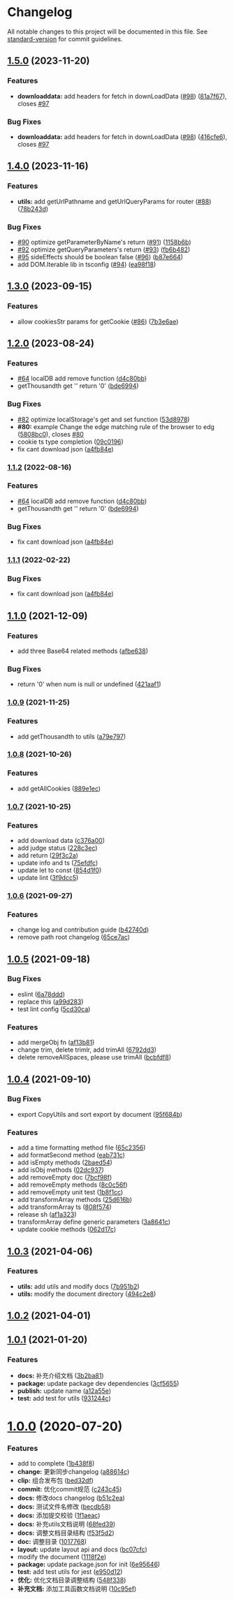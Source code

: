 # Changelog

All notable changes to this project will be documented in this file. See [standard-version](https://github.com/conventional-changelog/standard-version) for commit guidelines.

## [1.5.0](https://github.com/DTStack/dt-utils/compare/v1.4.0...v1.5.0) (2023-11-20)


### Features

* **downloaddata:** add headers for fetch in downLoadData ([#98](https://github.com/DTStack/dt-utils/issues/98)) ([81a7f67](https://github.com/DTStack/dt-utils/commit/81a7f6781685ef4106c88d06630851071d48ff8b)), closes [#97](https://github.com/DTStack/dt-utils/issues/97)


### Bug Fixes

* **downloaddata:** add headers for fetch in downLoadData ([#98](https://github.com/DTStack/dt-utils/issues/98)) ([416cfe6](https://github.com/DTStack/dt-utils/commit/416cfe606a07e328a9d4e7a26f01c04bd61b4ac1)), closes [#97](https://github.com/DTStack/dt-utils/issues/97)

## [1.4.0](https://github.com/DTStack/dt-utils/compare/v1.3.0...v1.4.0) (2023-11-16)


### Features

* **utils:** add getUrlPathname and getUrlQueryParams for router ([#88](https://github.com/DTStack/dt-utils/issues/88)) ([78b243d](https://github.com/DTStack/dt-utils/commit/78b243d7cc22c0dac5af6e9105a0a1470ff5db55))


### Bug Fixes

* [#90](https://github.com/DTStack/dt-utils/issues/90) optimize getParameterByName's return ([#91](https://github.com/DTStack/dt-utils/issues/91)) ([1158b6b](https://github.com/DTStack/dt-utils/commit/1158b6b66075772bc60ef619ab989db6e7799ca7))
* [#92](https://github.com/DTStack/dt-utils/issues/92) optimize getQueryParameters's return ([#93](https://github.com/DTStack/dt-utils/issues/93)) ([fb6b482](https://github.com/DTStack/dt-utils/commit/fb6b482223a2f54c3274d907aee8cba24945878e))
* [#95](https://github.com/DTStack/dt-utils/issues/95) sideEffects should be boolean false ([#96](https://github.com/DTStack/dt-utils/issues/96)) ([b87e664](https://github.com/DTStack/dt-utils/commit/b87e6643e974d2cda74372fc66e70b831896e1ba))
* add DOM.Iterable lib in tsconfig ([#94](https://github.com/DTStack/dt-utils/issues/94)) ([ea98f18](https://github.com/DTStack/dt-utils/commit/ea98f189187b4111ee43c795ed39fcbbab32b7b9))

## [1.3.0](https://github.com/DTStack/dt-utils/compare/v1.2.0...v1.3.0) (2023-09-15)


### Features

* allow cookiesStr params for getCookie ([#86](https://github.com/DTStack/dt-utils/issues/86)) ([7b3e6ae](https://github.com/DTStack/dt-utils/commit/7b3e6aea4494e8f257a162679d18ba3165573c0c))

## [1.2.0](https://github.com/DTStack/dt-utils/compare/v1.1.0...v1.2.0) (2023-08-24)


### Features

* [#64](https://github.com/DTStack/dt-utils/issues/64) localDB add remove function ([d4c80bb](https://github.com/DTStack/dt-utils/commit/d4c80bb06a32569b84554e852018a4b178ff2526))
* getThousandth get '' return '0' ([bde6994](https://github.com/DTStack/dt-utils/commit/bde69946b4a0181b07e9204d197df98b45117175))


### Bug Fixes

* [#82](https://github.com/DTStack/dt-utils/issues/82) optimize localStorage's get and set function ([53d8978](https://github.com/DTStack/dt-utils/commit/53d8978d136f5ae80366f998c7922c546747caa9))
* **#80:**  example Change the edge matching rule of the browser to edg ([5808bc0](https://github.com/DTStack/dt-utils/commit/5808bc05f948da9a18291346dcd8e92d01186844)), closes [#80](https://github.com/DTStack/dt-utils/issues/80)
* cookie ts type completion ([09c0196](https://github.com/DTStack/dt-utils/commit/09c019668c8bfec2a58d142c06aeb3f829924987))
* fix cant download json ([a4fb84e](https://github.com/DTStack/dt-utils/commit/a4fb84e34690c02c09080b251888787ede4f6d5e))

### [1.1.2](https://github.com/DTStack/dt-utils/compare/v1.1.0...v1.1.2) (2022-08-16)


### Features

* [#64](https://github.com/DTStack/dt-utils/issues/64) localDB add remove function ([d4c80bb](https://github.com/DTStack/dt-utils/commit/d4c80bb06a32569b84554e852018a4b178ff2526))
* getThousandth get '' return '0' ([bde6994](https://github.com/DTStack/dt-utils/commit/bde69946b4a0181b07e9204d197df98b45117175))


### Bug Fixes

* fix cant download json ([a4fb84e](https://github.com/DTStack/dt-utils/commit/a4fb84e34690c02c09080b251888787ede4f6d5e))

### [1.1.1](https://github.com/DTStack/dt-utils/compare/v1.1.0...v1.1.1) (2022-02-22)


### Bug Fixes

* fix cant download json ([a4fb84e](https://github.com/DTStack/dt-utils/commit/a4fb84e34690c02c09080b251888787ede4f6d5e))

## [1.1.0](https://github.com/DTStack/dt-utils/compare/v1.0.9...v1.1.0) (2021-12-09)


### Features

* add three Base64 related methods ([afbe638](https://github.com/DTStack/dt-utils/commit/afbe6386f701a39ef388044c758a929e3f3559af))


### Bug Fixes

* return '0' when num is null or undefined ([421aaf1](https://github.com/DTStack/dt-utils/commit/421aaf12a27be7f8160019beb35edf60530cffa9))

### [1.0.9](https://github.com/DTStack/dt-utils/compare/v1.0.8...v1.0.9) (2021-11-25)


### Features

* add getThousandth to utils ([a79e797](https://github.com/DTStack/dt-utils/commit/a79e79755f944e5df7d0d7b61ac64803cd169725))

### [1.0.8](https://github.com/DTStack/dt-utils/compare/v1.0.7...v1.0.8) (2021-10-26)


### Features

* add getAllCookies ([889e1ec](https://github.com/DTStack/dt-utils/commit/889e1ec9272d206c046f9dd58ef7ee46bb5e3289))

### [1.0.7](https://github.com/DTStack/dt-utils/compare/v1.0.6...v1.0.7) (2021-10-25)


### Features

* add download data ([c376a00](https://github.com/DTStack/dt-utils/commit/c376a00eb571006fc3949b47f09d237ab39c08b1))
* add judge status ([228c3ec](https://github.com/DTStack/dt-utils/commit/228c3ec4d371b42849218d6796b7701668b34995))
* add return ([29f3c2a](https://github.com/DTStack/dt-utils/commit/29f3c2a55e8c8452bc4ba5428ac0518e779dfb15))
* update info and ts ([75efdfc](https://github.com/DTStack/dt-utils/commit/75efdfcc4dcca74e13aa5562d78f6f76ec8b8009))
* update let to const ([854d1f0](https://github.com/DTStack/dt-utils/commit/854d1f080213b489769077b36617567499197b7f))
* update lint ([3f9dcc5](https://github.com/DTStack/dt-utils/commit/3f9dcc5d64bccb360882b8ed306498e3e632873a))

### [1.0.6](https://github.com/DTStack/dt-utils/compare/v1.0.5...v1.0.6) (2021-09-27)


### Features

* change log and contribution guide ([b42740d](https://github.com/DTStack/dt-utils/commit/b42740d48db1460356debba41348f05cb79095b5))
* remove path root changelog ([65ce7ac](https://github.com/DTStack/dt-utils/commit/65ce7ac69831cc73bad40279ef2a45f98d8e5be4))

## [1.0.5](https://github.com/DTStack/dt-utils/compare/v1.0.4...v1.0.5) (2021-09-18)


### Bug Fixes

* eslint ([6a78ddd](https://github.com/DTStack/dt-utils/commit/6a78ddd4ecbe4704596844e02de803187f2e5ee4))
* replace this ([a99d283](https://github.com/DTStack/dt-utils/commit/a99d283433e1030853d62f1ed1061d2b5f99d32c))
* test lint config ([5cd30ca](https://github.com/DTStack/dt-utils/commit/5cd30ca4c031d0b1417ffad701a262b79ec30ea8))


### Features

* add mergeObj fn ([af13b81](https://github.com/DTStack/dt-utils/commit/af13b8190173a12059bb384faa3c60aebc224612))
* change trim, delete trimlr, add trimAll ([6792dd3](https://github.com/DTStack/dt-utils/commit/6792dd39f98d9e6c61d87b0461c83dcb8677cfeb))
* delete removeAllSpaces, please use trimAll ([bcbfdf8](https://github.com/DTStack/dt-utils/commit/bcbfdf8059046f258b390e1bcc3331f3741c8e85))



## [1.0.4](https://github.com/DTStack/dt-utils/compare/v1.0.3...v1.0.4) (2021-09-10)


### Bug Fixes

* export CopyUtils and sort export by document ([95f684b](https://github.com/DTStack/dt-utils/commit/95f684b9ee07597d56eafc11a157ff353461c9b9))


### Features

* add a time formatting method file ([65c2356](https://github.com/DTStack/dt-utils/commit/65c2356789ed70991d2c295b685c2967f59752e1))
* add formatSecond method ([eab731c](https://github.com/DTStack/dt-utils/commit/eab731c6a499c1ad54b2e75d99fc7b4a17129a0e))
* add isEmpty methods ([2baed54](https://github.com/DTStack/dt-utils/commit/2baed54ddf5e992e183f6bf828e7e389b9cebb19))
* add isObj methods ([02dc937](https://github.com/DTStack/dt-utils/commit/02dc9379e7437418f18a41637c6798ce067163d8))
* add removeEmpty doc ([7bcf98f](https://github.com/DTStack/dt-utils/commit/7bcf98f53f181b7f3a1d03b92b519650a4750cdf))
* add removeEmpty methods ([8c0c56f](https://github.com/DTStack/dt-utils/commit/8c0c56f9ab4a4924a287fc947f871197c4c8a604))
* add removeEmpty unit test ([1b8f1cc](https://github.com/DTStack/dt-utils/commit/1b8f1ccb0b7f0d01042af3d8a5ca01e9380aa498))
* add transformArray methods ([25d616b](https://github.com/DTStack/dt-utils/commit/25d616b96e4e77b6f03f3ba8467e6b761c585a4f))
* add transformArray ts ([808f574](https://github.com/DTStack/dt-utils/commit/808f5745c96096472afd439cb094ccb5525c7d87))
* release sh ([af1a323](https://github.com/DTStack/dt-utils/commit/af1a3238c3dc50b5ed3fb7ee2a0c570d9317d958))
* transformArray define generic parameters ([3a8641c](https://github.com/DTStack/dt-utils/commit/3a8641c8647d8bcdf6f69834b73f513b98ce5723))
* update cookie methods ([062d17c](https://github.com/DTStack/dt-utils/commit/062d17c2d14d77e8af38067c7d7c34a372960310))



## [1.0.3](https://github.com/DTStack/dt-utils/compare/v1.0.2...v1.0.3) (2021-04-06)


### Features

* **utils:** add utils and modify docs ([7b951b2](https://github.com/DTStack/dt-utils/commit/7b951b2c87f7e4a2edac7c0da3ddd0ec46bdc0c6))
* **utils:** modify the document directory ([494c2e8](https://github.com/DTStack/dt-utils/commit/494c2e876cfd5dcd16e31dff4147a736213ea054))



## [1.0.2](https://github.com/DTStack/dt-utils/compare/v1.0.1...v1.0.2) (2021-04-01)



## [1.0.1](https://github.com/DTStack/dt-utils/compare/v1.0.0...v1.0.1) (2021-01-20)


### Features

* **docs:** 补充介绍文档 ([3b2ba81](https://github.com/DTStack/dt-utils/commit/3b2ba81ec99969fcc3fa9062d2efebdc1a087a14))
* **package:** update package dev dependencies ([3cf5655](https://github.com/DTStack/dt-utils/commit/3cf56550b07b69a84ee4409b55a225f1ba9b724f))
* **publish:** update name ([a12a55e](https://github.com/DTStack/dt-utils/commit/a12a55ebba599e8d3f6c7d7c308e4d3ed9e5d518))
* **test:** add test for utils ([931244c](https://github.com/DTStack/dt-utils/commit/931244cb458134d9e0aa843c06a1ceb29fb87686))



# [1.0.0](https://github.com/DTStack/dt-utils/compare/c243c4577b82636456478c63941477fcb693041b...v1.0.0) (2020-07-20)


### Features

* add to complete ([1b438f8](https://github.com/DTStack/dt-utils/commit/1b438f8d7d7c8366ac1572dc63d4401bf14d8d8e))
* **change:** 更新同步changelog ([a88614c](https://github.com/DTStack/dt-utils/commit/a88614c6a20d52dd1750fc0599d1c33aa1ed40a3))
* **clip:** 组合发布包 ([bed32df](https://github.com/DTStack/dt-utils/commit/bed32df4f308b5c7d0eced97c5f5903c3ca2aaf5))
* **commit:** 优化commit规范 ([c243c45](https://github.com/DTStack/dt-utils/commit/c243c4577b82636456478c63941477fcb693041b))
* **docs:** 修改docs changelog ([b51c2ea](https://github.com/DTStack/dt-utils/commit/b51c2ea538edea15388d9b23147b123dc2d2d258))
* **docs:** 测试文件名修改 ([becdb58](https://github.com/DTStack/dt-utils/commit/becdb58820f30b937c20c9a7a339ae2a2a673005))
* **docs:** 添加提交校验 ([1f1aeac](https://github.com/DTStack/dt-utils/commit/1f1aeac4ea325c0f9ad814f75e697dc1489c156b))
* **docs:** 补充utils文档说明 ([68fed39](https://github.com/DTStack/dt-utils/commit/68fed39ea2897398503023f3b4d3bd21c18dd127))
* **docs:** 调整文档目录结构 ([f53f5d2](https://github.com/DTStack/dt-utils/commit/f53f5d2d24491acba58ef6af977dae31a4866f26))
* **doc:** 调整目录 ([1017768](https://github.com/DTStack/dt-utils/commit/1017768c860b61e44945d4c87e98f4fb3fc13df9))
* **layout:** update layout api and docs ([bc07cfc](https://github.com/DTStack/dt-utils/commit/bc07cfcd3704443cbd6d1564f1dabefe0627b8b8))
* modify the document ([1118f2e](https://github.com/DTStack/dt-utils/commit/1118f2ee7f5c70bf7f2fd49594711be7b93bc709))
* **package:** update package.json for init ([6e95646](https://github.com/DTStack/dt-utils/commit/6e9564697e6617bc67c1132cc70415a10df8c173))
* **test:** add test utils for jest ([e950d12](https://github.com/DTStack/dt-utils/commit/e950d127330cb3b2ce6a00154b05324558e23b70))
* **优化:** 优化文档目录调整结构 ([548f338](https://github.com/DTStack/dt-utils/commit/548f338e80e910aa249de0e9b3a18d35096a3db2))
* **补充文档:** 添加工具函数文档说明 ([10c95ef](https://github.com/DTStack/dt-utils/commit/10c95efb2a73bed3d83b28312d69ca9aa6b77bbd))
